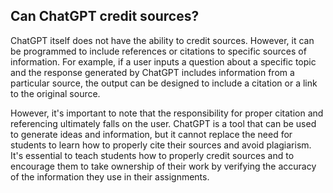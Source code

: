 ## Can ChatGPT credit sources?
ChatGPT itself does not have the ability to credit sources. However, it can be programmed to include references or citations to specific sources of information. For example, if a user inputs a question about a specific topic and the response generated by ChatGPT includes information from a particular source, the output can be designed to include a citation or a link to the original source.

However, it's important to note that the responsibility for proper citation and referencing ultimately falls on the user. ChatGPT is a tool that can be used to generate ideas and information, but it cannot replace the need for students to learn how to properly cite their sources and avoid plagiarism. It's essential to teach students how to properly credit sources and to encourage them to take ownership of their work by verifying the accuracy of the information they use in their assignments.

